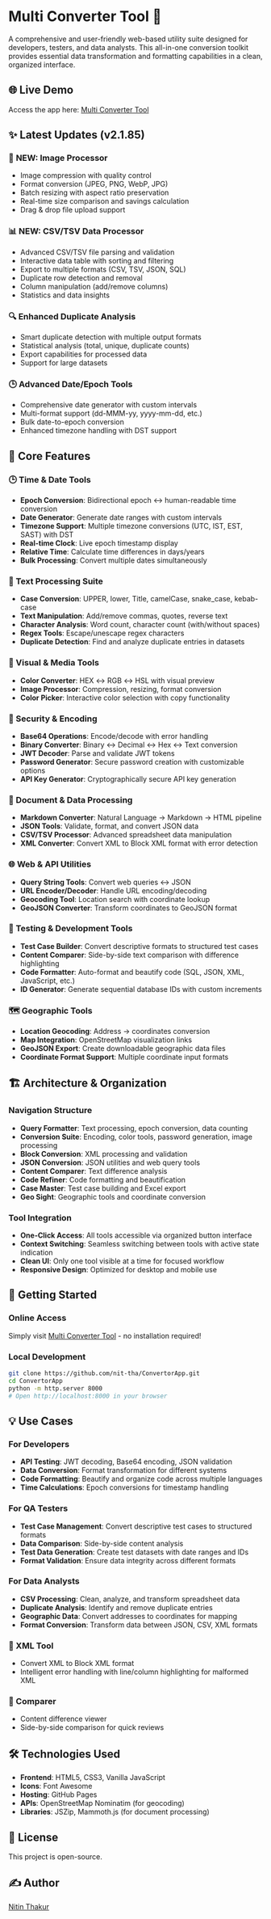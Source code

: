 # Multi Converter Tool 🔧

A comprehensive and user-friendly web-based utility suite designed for developers, testers, and data analysts. This all-in-one conversion toolkit provides essential data transformation and formatting capabilities in a clean, organized interface.

## 🌐 Live Demo
Access the app here: [Multi Converter Tool](https://nit-tha.github.io/ConvertorApp/)

## ✨ Latest Updates (v2.1.85)

### 🎨 **NEW: Image Processor**
- Image compression with quality control
- Format conversion (JPEG, PNG, WebP, JPG)
- Batch resizing with aspect ratio preservation
- Real-time size comparison and savings calculation
- Drag & drop file upload support

### 📊 **NEW: CSV/TSV Data Processor**
- Advanced CSV/TSV file parsing and validation
- Interactive data table with sorting and filtering
- Export to multiple formats (CSV, TSV, JSON, SQL)
- Duplicate row detection and removal
- Column manipulation (add/remove columns)
- Statistics and data insights

### 🔍 **Enhanced Duplicate Analysis**
- Smart duplicate detection with multiple output formats
- Statistical analysis (total, unique, duplicate counts)
- Export capabilities for processed data
- Support for large datasets

### 🕒 **Advanced Date/Epoch Tools**
- Comprehensive date generator with custom intervals
- Multi-format support (dd-MMM-yy, yyyy-mm-dd, etc.)
- Bulk date-to-epoch conversion
- Enhanced timezone handling with DST support

## 📂 Core Features

### 🕒 Time & Date Tools
- **Epoch Conversion**: Bidirectional epoch ↔ human-readable time conversion
- **Date Generator**: Generate date ranges with custom intervals
- **Timezone Support**: Multiple timezone conversions (UTC, IST, EST, SAST) with DST
- **Real-time Clock**: Live epoch timestamp display
- **Relative Time**: Calculate time differences in days/years
- **Bulk Processing**: Convert multiple dates simultaneously

### 📝 Text Processing Suite
- **Case Conversion**: UPPER, lower, Title, camelCase, snake_case, kebab-case
- **Text Manipulation**: Add/remove commas, quotes, reverse text
- **Character Analysis**: Word count, character count (with/without spaces)
- **Regex Tools**: Escape/unescape regex characters
- **Duplicate Detection**: Find and analyze duplicate entries in datasets

### 🎨 Visual & Media Tools
- **Color Converter**: HEX ↔ RGB ↔ HSL with visual preview
- **Image Processor**: Compression, resizing, format conversion
- **Color Picker**: Interactive color selection with copy functionality

### 🔐 Security & Encoding
- **Base64 Operations**: Encode/decode with error handling
- **Binary Converter**: Binary ↔ Decimal ↔ Hex ↔ Text conversion
- **JWT Decoder**: Parse and validate JWT tokens
- **Password Generator**: Secure password creation with customizable options
- **API Key Generator**: Cryptographically secure API key generation

### 📄 Document & Data Processing
- **Markdown Converter**: Natural Language → Markdown → HTML pipeline
- **JSON Tools**: Validate, format, and convert JSON data
- **CSV/TSV Processor**: Advanced spreadsheet data manipulation
- **XML Converter**: Convert XML to Block XML format with error detection

### 🌐 Web & API Utilities
- **Query String Tools**: Convert web queries ↔ JSON
- **URL Encoder/Decoder**: Handle URL encoding/decoding
- **Geocoding Tool**: Location search with coordinate lookup
- **GeoJSON Converter**: Transform coordinates to GeoJSON format

### 🧪 Testing & Development Tools
- **Test Case Builder**: Convert descriptive formats to structured test cases
- **Content Comparer**: Side-by-side text comparison with difference highlighting
- **Code Formatter**: Auto-format and beautify code (SQL, JSON, XML, JavaScript, etc.)
- **ID Generator**: Generate sequential database IDs with custom increments

### 🗺️ Geographic Tools
- **Location Geocoding**: Address → coordinates conversion
- **Map Integration**: OpenStreetMap visualization links
- **GeoJSON Export**: Create downloadable geographic data files
- **Coordinate Format Support**: Multiple coordinate input formats
## 🏗️ Architecture & Organization

### Navigation Structure
- **Query Formatter**: Text processing, epoch conversion, data counting
- **Conversion Suite**: Encoding, color tools, password generation, image processing
- **Block Conversion**: XML processing and validation  
- **JSON Conversion**: JSON utilities and web query tools
- **Content Comparer**: Text difference analysis
- **Code Refiner**: Code formatting and beautification
- **Case Master**: Test case building and Excel export
- **Geo Sight**: Geographic tools and coordinate conversion

### Tool Integration
- **One-Click Access**: All tools accessible via organized button interface
- **Context Switching**: Seamless switching between tools with active state indication
- **Clean UI**: Only one tool visible at a time for focused workflow
- **Responsive Design**: Optimized for desktop and mobile use

## 🚀 Getting Started

### Online Access
Simply visit [Multi Converter Tool](https://nit-tha.github.io/ConvertorApp/) - no installation required!

### Local Development
```bash
git clone https://github.com/nit-tha/ConvertorApp.git
cd ConvertorApp
python -m http.server 8000
# Open http://localhost:8000 in your browser
```

## 💡 Use Cases

### For Developers
- **API Testing**: JWT decoding, Base64 encoding, JSON validation
- **Data Conversion**: Format transformation for different systems
- **Code Formatting**: Beautify and organize code across multiple languages
- **Time Calculations**: Epoch conversions for timestamp handling

### For QA Testers
- **Test Case Management**: Convert descriptive test cases to structured formats
- **Data Comparison**: Side-by-side content analysis
- **Test Data Generation**: Create test datasets with date ranges and IDs
- **Format Validation**: Ensure data integrity across different formats

### For Data Analysts
- **CSV Processing**: Clean, analyze, and transform spreadsheet data
- **Duplicate Analysis**: Identify and remove duplicate entries
- **Geographic Data**: Convert addresses to coordinates for mapping
- **Format Conversion**: Transform data between JSON, CSV, XML formats

### 🧩 XML Tool
- Convert XML to Block XML format
- Intelligent error handling with line/column highlighting for malformed XML

### 🧪 Comparer
- Content difference viewer
- Side-by-side comparison for quick reviews

## 🛠️ Technologies Used
- **Frontend**: HTML5, CSS3, Vanilla JavaScript
- **Icons**: Font Awesome
- **Hosting**: GitHub Pages
- **APIs**: OpenStreetMap Nominatim (for geocoding)
- **Libraries**: JSZip, Mammoth.js (for document processing)

## 📄 License
This project is open-source.

## ✍️ Author
[Nitin Thakur](https://github.com/nit-tha)
